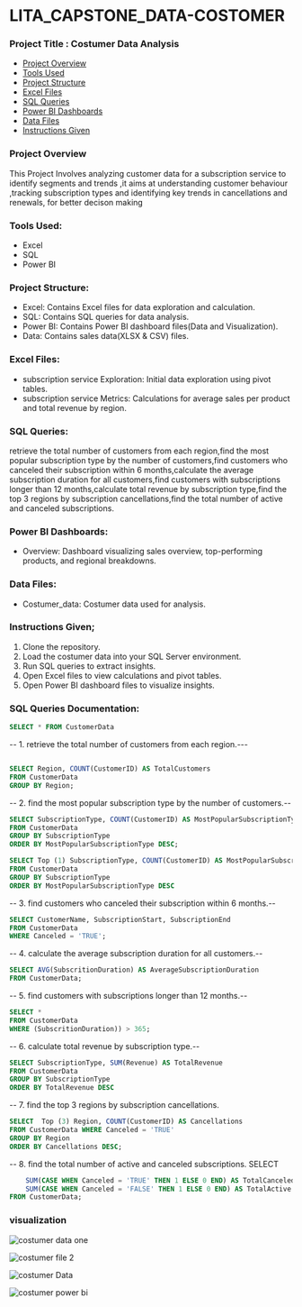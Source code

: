 # LITA_CAPSTONE_DATA-COSTOMER
### Project Title : Costumer Data Analysis
- [Project Overview](project-overview)
- [Tools Used](tool-used)
- [Project Structure](project-structure)
- [Excel Files](excel-files)
- [SQL Queries](sql_queries)
- [Power BI Dashboards](power-bi-dashboard)
- [Data Files](data-files)
- [Instructions Given](instruction-given)

### Project Overview
This Project Involves analyzing customer data for a subscription service to identify segments and trends ,it aims at understanding customer behaviour ,tracking subscription types and identifying key trends in cancellations and renewals, for better decison making

### Tools Used:
- Excel
- SQL
- Power BI
  
### Project Structure:
- Excel: Contains Excel files for data exploration and calculation.
- SQL: Contains SQL queries for data analysis.
- Power BI: Contains Power BI dashboard files(Data and Visualization).
- Data: Contains sales data(XLSX & CSV) files.

### Excel Files:
-  subscription service  Exploration: Initial data exploration using pivot tables.
-  subscription service  Metrics: Calculations for average sales per product and total revenue by region.

### SQL Queries:
retrieve the total number of customers from each region,find the most popular subscription type by the number of customers,find customers who canceled their subscription within 6 months,calculate the average subscription duration for all customers,find customers with subscriptions longer than 12 months,calculate total revenue by subscription type,find the top 3 regions by subscription cancellations,find the total number of active and canceled subscriptions.

### Power BI Dashboards:
-  Overview: Dashboard visualizing sales overview, top-performing products, and regional breakdowns.

### Data Files:
- Costumer_data: Costumer data used for analysis.

### Instructions Given;
1. Clone the repository.
2. Load the costumer data into your SQL Server environment.
3. Run SQL queries to extract insights.
4. Open Excel files to view calculations and pivot tables.
5. Open Power BI dashboard files to visualize insights.

### SQL Queries Documentation:
```SQL
SELECT * FROM CustomerData
```

-- 1. retrieve the total number of customers from each region.---
```SQL

SELECT Region, COUNT(CustomerID) AS TotalCustomers
FROM CustomerData
GROUP BY Region;
```

-- 2. find the most popular subscription type by the number of customers.--
```SQL
SELECT SubscriptionType, COUNT(CustomerID) AS MostPopularSubscriptionType
FROM CustomerData
GROUP BY SubscriptionType
ORDER BY MostPopularSubscriptionType DESC;
```
``` SQL
SELECT Top (1) SubscriptionType, COUNT(CustomerID) AS MostPopularSubscriptionType
FROM CustomerData
GROUP BY SubscriptionType
ORDER BY MostPopularSubscriptionType DESC
```
-- 3. find customers who canceled their subscription within 6 months.--
```SQL
SELECT CustomerName, SubscriptionStart, SubscriptionEnd
FROM CustomerData
WHERE Canceled = 'TRUE';
```



-- 4. calculate the average subscription duration for all customers.--
```SQL
SELECT AVG(SubscritionDuration) AS AverageSubscriptionDuration
FROM CustomerData;
```

-- 5. find customers with subscriptions longer than 12 months.--
```SQL
SELECT *
FROM CustomerData
WHERE (SubscritionDuration)) > 365;
```


-- 6. calculate total revenue by subscription type.--
```SQL
SELECT SubscriptionType, SUM(Revenue) AS TotalRevenue
FROM CustomerData
GROUP BY SubscriptionType
ORDER BY TotalRevenue DESC
```
 
-- 7. find the top 3 regions by subscription cancellations.
```SQL
SELECT  Top (3) Region, COUNT(CustomerID) AS Cancellations
FROM CustomerData WHERE Canceled = 'TRUE'
GROUP BY Region
ORDER BY Cancellations DESC;
```


-- 8. find the total number of active and canceled subscriptions.
SELECT 
```SQL
    SUM(CASE WHEN Canceled = 'TRUE' THEN 1 ELSE 0 END) AS TotalCanceled,
    SUM(CASE WHEN Canceled = 'FALSE' THEN 1 ELSE 0 END) AS TotalActive
FROM CustomerData;
```
### visualization

![costumer data one](https://github.com/user-attachments/assets/684645da-51cd-48c9-b0d7-2501c9ec034d)

![costumer file 2](https://github.com/user-attachments/assets/d505ae06-420a-45e5-b6a0-5060c4512011)

![costumer Data](https://github.com/user-attachments/assets/95aff3ca-1f43-45bb-b7c8-e57317b56592)

![costumer power bi](https://github.com/user-attachments/assets/5c75c303-8b66-49f1-acba-40e327179e2a)
